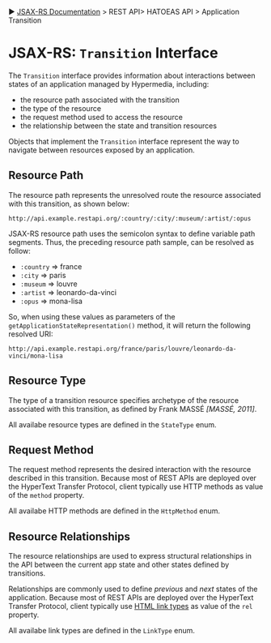 :arrow_forward: [JSAX-RS Documentation](./jsax-rs-reference.md) > REST API> HATOEAS API > Application Transition

# JSAX-RS: `Transition` Interface

The `Transition` interface provides information about interactions between states of an application managed by Hypermedia, including:

- the resource path associated with the transition
- the type of the resource
- the request method used to access the resource
- the relationship between the state and transition resources

Objects that implement the `Transition` interface represent the way to navigate between resources exposed by an application.

## Resource Path

The resource path represents the unresolved route the resource associated with this transition, as shown below:

```
http://api.example.restapi.org/:country/:city/:museum/:artist/:opus
```

JSAX-RS resource path uses the semicolon syntax to define variable path segments. Thus, the preceding resource path sample, can be resolved as follow:

- `:country` => france
- `:city` => paris
- `:museum` => louvre
- `:artist` => leonardo-da-vinci
- `:opus` => mona-lisa

So, when using these values as parameters of the `getApplicationStateRepresentation()` method, it will return the following resolved URI:

```
http://api.example.restapi.org/france/paris/louvre/leonardo-da-vinci/mona-lisa
```

## Resource Type

The type of a transition resource specifies archetype of the resource associated with this transition, as defined by Frank MASSÉ _[MASSÉ, 2011]_.

All availabe resource types are defined in the `StateType` enum.

## Request Method

The request method represents the desired interaction with the resource described in this transition. Because most of REST APIs are deployed over the HyperText Transfer Protocol, client typically use HTTP methods as value of the `method` property.

All availabe HTTP methods are defined in the `HttpMethod` enum.

## Resource Relationships

The resource relationships are used to express structural relationships in the API between the current app state and other states defined by transitions.

Relationships are commonly used to define _previous_ and _next_ states of the application. Because most of REST APIs are deployed over the HyperText Transfer Protocol, client typically use [HTML link types](https://www.w3.org/TR/html50/links.html#linkTypes) as value of the `rel` property.

All availabe link types are defined in the `LinkType` enum.
